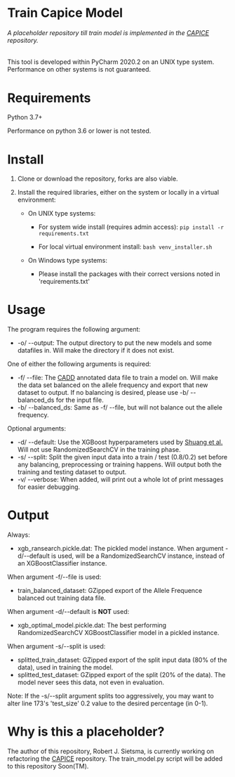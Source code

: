 # Train Capice Model
###### A placeholder repository till train model is implemented in the [CAPICE](https://github.com/molgenis/capice) repository.

This tool is developed within PyCharm 2020.2 on an UNIX type system. Performance on other systems is not guaranteed.

# Requirements
Python 3.7+ 

Performance on python 3.6 or lower is not tested.

# Install
1. Clone or download the repository, forks are also viable.

2. Install the required libraries, either on the system or locally in a virtual environment:

    - On UNIX type systems:

        - For system wide install (requires admin access):
    `pip install -r requirements.txt`
    
        - For local virtual environment install:
    `bash venv_installer.sh`
    
    - On Windows type systems:
    
        - Please install the packages with their correct versions noted in 'requirements.txt'
       
# Usage
The program requires the following argument:
- -o/ --output: The output directory to put the new models and some datafiles in. Will make the directory if it does not exist.

One of either the following arguments is required:
- -f/ --file: The [CADD](https://cadd.gs.washington.edu/score) annotated data file to train a model on. Will make the data set balanced on the allele frequency and export that new dataset to output.
 If no balancing is desired, please use -b/ --balanced_ds for the input file.
- -b/ --balanced_ds: Same as -f/ --file, but will not balance out the allele frequency.

Optional arguments:
- -d/ --default: Use the XGBoost hyperparameters used by [Shuang et al.](https://www.medrxiv.org/content/10.1101/19012229v1.full.pdf) Will not use RandomizedSearchCV in the training phase.
- -s/ --split: Split the given input data into a train / test (0.8/0.2) set before any balancing, preprocessing or training happens. Will output both the training and testing dataset to output.
- -v/ --verbose: When added, will print out a whole lot of print messages for easier debugging.

# Output
Always:
- xgb_ransearch.pickle.dat: The pickled model instance. When argument -d/--default is used, will be a RandomizedSearchCV instance, instead of an XGBoostClassifier instance.

When argument -f/--file is used:
- train_balanced_dataset: GZipped export of the Allele Frequence balanced out training data file.

When argument -d/--default is __NOT__ used:
- xgb_optimal_model.pickle.dat: The best performing RandomizedSearchCV XGBoostClassifier model in a pickled instance.

When argument -s/--split is used:
- splitted_train_dataset: GZipped export of the split input data (80% of the data), used in training the model.
- splitted_test_dataset: GZipped export of the split (20% of the data). The model never sees this data, not even in evaluation.

Note:
If the -s/--split argument splits too aggressively, you may want to alter line 173's 'test_size' 0.2 value to the desired percentage (in 0-1).


# Why is this a placeholder?
The author of this repository, Robert J. Sietsma, is currently working on refactoring the [CAPICE](https://github.com/molgenis/capice) repository. The train_model.py script will be added to this repository Soon(TM).